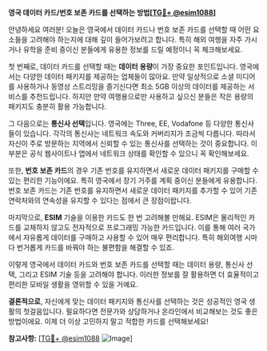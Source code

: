 **영국 데이터 카드/번호 보존 카드를 선택하는 방법[[TG💪+ @esim1088](https://t.me/s/esim1088)]**

안녕하세요 여러분! 오늘은 영국에서 데이터 카드나 번호 보존 카드를 선택할 때 어떤 요소들을 고려해야 하는지에 대해 깊이 들어가보려고 합니다. 특히 해외 여행을 자주 가시거나 유학을 준비 중이신 분들에게 유용한 정보를 드릴 예정이니 꼭 체크해보세요.

첫 번째로, 데이터 카드를 선택할 때는 **데이터 용량**이 가장 중요한 포인트입니다. 영국에서는 다양한 데이터 패키지를 제공하는 업체들이 많아요. 만약 일상적으로 소셜 미디어를 사용하거나 동영상 스트리밍을 즐기신다면 최소 5GB 이상의 데이터를 제공하는 서비스를 추천드립니다. 하지만 만약 여행용으로만 사용하고 싶으신 분들은 작은 용량의 패키지도 충분히 활용 가능합니다.

그 다음으로는 **통신사 선택**입니다. 영국에는 Three, EE, Vodafone 등 다양한 통신사들이 있습니다. 각각의 통신사는 네트워크 속도와 커버리지가 조금씩 다릅니다. 따라서 자신이 주로 방문하는 지역에서 신뢰할 수 있는 통신사를 선택하는 것이 중요합니다. 이 부분은 공식 웹사이트나 앱에서 네트워크 상태를 확인할 수 있으니 꼭 확인해보세요.

또한, **번호 보존 카드**의 경우 기존 번호를 유지하면서 새로운 데이터 패키지를 구매할 수 있는 편리한 기능이에요. 특히 영국에서 장기 거주를 계획 중이신 분들에게 유용합니다. 번호 보존 카드는 기존 번호를 유지하면서 새로운 데이터 패키지를 추가할 수 있어 기존 연락처와의 연속성을 유지할 수 있다는 점에서 큰 장점이랍니다.

마지막으로, **ESIM** 기술을 이용한 카드도 한 번 고려해볼 만해요. ESIM은 물리적인 카드를 교체하지 않고도 전자적으로 프로그래밍 가능한 카드입니다. 이를 통해 여러 국가에서 자유롭게 데이터를 구매하고 사용할 수 있어 매우 편리합니다. 특히 해외여행 시마다 번거롭게 카드를 바꿔야 하는 불편함을 해결할 수 있죠.

이렇게 영국에서 데이터 카드와 번호 보존 카드를 선택할 때는 데이터 용량, 통신사 선택, 그리고 ESIM 기술 등을 고려해야 합니다. 이러한 정보를 잘 활용하면 더 효율적이고 편리한 모바일 생활을 영위할 수 있을 거예요.

**결론적으로**, 자신에게 맞는 데이터 패키지와 통신사를 선택하는 것은 성공적인 영국 생활의 첫걸음입니다. 필요하다면 전문가와 상담하거나 온라인에서 비교해보는 것도 좋은 방법이에요. 이제 더 이상 고민하지 말고 적합한 카드를 선택해보세요!

**참고사항:** [[TG💪+ @esim1088](https://t.me/s/esim1088) ![Image](https://i.postimg.cc/Y0z9fWf4/image.png)]